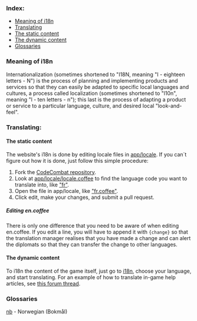 ### Index:
* [Meaning of i18n](#meaning-of-i18n)
* [Translating](#translating)
 * [The static content](#the-static-content)
 * [The dynamic content](#the-dynamic-content)
* [Glossaries](#glossaries)

### Meaning of i18n
Internationalization (sometimes shortened to "I18N, meaning "I - eighteen letters - N") is the process of planning and implementing products and services so that they can easily be adapted to specific local languages and cultures, a process called localization (sometimes shortened to "l10n", meaning "l - ten letters - n"); this last is the process of adapting a product or service to a particular language, culture, and desired local "look-and-feel".

### Translating:
#### The static content
The website's i18n is done by editing locale files in [app/locale](https://github.com/codecombat/codecombat/tree/master/app/locale).
If you can´t figure out how it is done, just follow this simple procedure:

1. Fork the [CodeCombat repository](https://github.com/codecombat/codecombat).
1. Look at [app/locale/locale.coffee](https://github.com/codecombat/codecombat/blob/master/app/locale/locale.coffee) to find the language code you want to translate into, like ["fr"](https://github.com/codecombat/codecombat/blob/master/app/locale/locale.coffee#L23).
1. Open the file in app/locale, like ["fr.coffee"](https://github.com/codecombat/codecombat/blob/master/app/locale/fr.coffee).
1. Click edit, make your changes, and submit a pull request.

##### Editing en.coffee

There is only one difference that you need to be aware of when editing en.coffee.  If you edit a line, you will have to append it with `{change}` so that the translation manager realises that you have made a change and can alert the diplomats so that they can transfer the change to other languages.

#### The dynamic content

To i18n the content of the game itself, just go to [i18n](http://direct.codecombat.com/i18n), choose your language, and start translating. For an example of how to translate in-game help articles, see [this forum thread](https://discourse.codecombat.com/t/how-to-translate-articles/11145).

### Glossaries

[nb](https://github.com/codecombat/codecombat/wiki/i18n-Glossary-nb) - Norwegian (Bokmål)